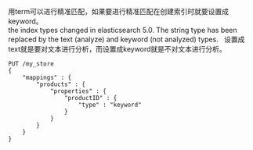 用term可以进行精准匹配，如果要进行精准匹配在创建索引时就要设置成keyword。  
the index types changed in elasticsearch 5.0. The string type has been replaced by the text (analyze) and keyword (not analyzed) types.   
设置成text就是要对文本进行分析，而设置成keyword就是不对文本进行分析。
```
PUT /my_store 
{
    "mappings" : {
        "products" : {
            "properties" : {
                "productID" : {
                    "type" : "keyword"
                }
            }
        }
    }
}
```

